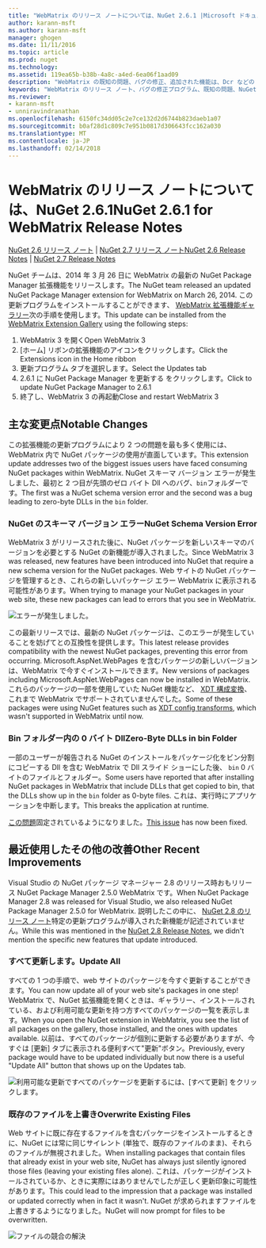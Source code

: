 ```yaml
---
title: "WebMatrix のリリース ノートについては、NuGet 2.6.1 |Microsoft ドキュメント"
author: karann-msft
ms.author: karann-msft
manager: ghogen
ms.date: 11/11/2016
ms.topic: article
ms.prod: nuget
ms.technology: 
ms.assetid: 119ea65b-b38b-4a8c-a4ed-6ea06f1aad09
description: "WebMatrix の既知の問題、バグの修正、追加された機能は、Dcr などの NuGet 2.6.1 のリリース ノートです。"
keywords: "WebMatrix のリリース ノート、バグの修正プログラム、既知の問題、NuGet 2.6.1 Dcr、機能の追加"
ms.reviewer:
- karann-msft
- unniravindranathan
ms.openlocfilehash: 6150fc34dd05c2e7ce132d2d6744b823daeb1a07
ms.sourcegitcommit: b0af28d1c809c7e951b0817d306643fcc162a030
ms.translationtype: MT
ms.contentlocale: ja-JP
ms.lasthandoff: 02/14/2018
---
```

# <a name="nuget-261-for-webmatrix-release-notes"></a><span data-ttu-id="fc97f-104">WebMatrix のリリース ノートについては、NuGet 2.6.1</span><span class="sxs-lookup"><span data-stu-id="fc97f-104">NuGet 2.6.1 for WebMatrix Release Notes</span></span>

<span data-ttu-id="fc97f-105">[NuGet 2.6 リリース ノート](../release-notes/nuget-2.6.md) | [NuGet 2.7 リリース ノート](../release-notes/nuget-2.7.md)</span><span class="sxs-lookup"><span data-stu-id="fc97f-105">[NuGet 2.6 Release Notes](../release-notes/nuget-2.6.md) | [NuGet 2.7 Release Notes](../release-notes/nuget-2.7.md)</span></span>

<span data-ttu-id="fc97f-106">NuGet チームは、2014 年 3 月 26 日に WebMatrix の最新の NuGet Package Manager 拡張機能をリリースします。</span><span class="sxs-lookup"><span data-stu-id="fc97f-106">The NuGet team released an updated NuGet Package Manager extension for WebMatrix on March 26, 2014.</span></span>  <span data-ttu-id="fc97f-107">この更新プログラムをインストールすることができます、 [WebMatrix 拡張機能ギャラリー](http://extensions.webmatrix.com/packages/NuGetPackageManager/)次の手順を使用します。</span><span class="sxs-lookup"><span data-stu-id="fc97f-107">This update can be installed from the [WebMatrix Extension Gallery](http://extensions.webmatrix.com/packages/NuGetPackageManager/) using the following steps:</span></span>

1. <span data-ttu-id="fc97f-108">WebMatrix 3 を開く</span><span class="sxs-lookup"><span data-stu-id="fc97f-108">Open WebMatrix 3</span></span>
2. <span data-ttu-id="fc97f-109">[ホーム] リボンの拡張機能のアイコンをクリックします。</span><span class="sxs-lookup"><span data-stu-id="fc97f-109">Click the Extensions icon in the Home ribbon</span></span>
3. <span data-ttu-id="fc97f-110">更新プログラム タブを選択します。</span><span class="sxs-lookup"><span data-stu-id="fc97f-110">Select the Updates tab</span></span>
4. <span data-ttu-id="fc97f-111">2.6.1 に NuGet Package Manager を更新する をクリックします。</span><span class="sxs-lookup"><span data-stu-id="fc97f-111">Click to update NuGet Package Manager to 2.6.1</span></span>
6. <span data-ttu-id="fc97f-112">終了し、WebMatrix 3 の再起動</span><span class="sxs-lookup"><span data-stu-id="fc97f-112">Close and restart WebMatrix 3</span></span>

## <a name="notable-changes"></a><span data-ttu-id="fc97f-113">主な変更点</span><span class="sxs-lookup"><span data-stu-id="fc97f-113">Notable Changes</span></span>

<span data-ttu-id="fc97f-114">この拡張機能の更新プログラムにより 2 つの問題を最も多く使用には、WebMatrix 内で NuGet パッケージの使用が直面しています。</span><span class="sxs-lookup"><span data-stu-id="fc97f-114">This extension update addresses two of the biggest issues users have faced consuming NuGet packages within WebMatrix.</span></span>  <span data-ttu-id="fc97f-115">NuGet スキーマ バージョン エラーが発生しました、最初と 2 つ目が先頭のゼロ バイト Dll へのバグ、`bin`フォルダーです。</span><span class="sxs-lookup"><span data-stu-id="fc97f-115">The first was a NuGet schema version error and the second was a bug leading to zero-byte DLLs in the `bin` folder.</span></span>

### <a name="nuget-schema-version-error"></a><span data-ttu-id="fc97f-116">NuGet のスキーマ バージョン エラー</span><span class="sxs-lookup"><span data-stu-id="fc97f-116">NuGet Schema Version Error</span></span>

<span data-ttu-id="fc97f-117">WebMatrix 3 がリリースされた後に、NuGet パッケージを新しいスキーマのバージョンを必要とする NuGet の新機能が導入されました。</span><span class="sxs-lookup"><span data-stu-id="fc97f-117">Since WebMatrix 3 was released, new features have been introduced into NuGet that require a new schema version for the NuGet packages.</span></span>  <span data-ttu-id="fc97f-118">Web サイトの NuGet パッケージを管理するとき、これらの新しいパッケージ エラー WebMatrix に表示される可能性があります。</span><span class="sxs-lookup"><span data-stu-id="fc97f-118">When trying to manage your NuGet packages in your web site, these new packages can lead to errors that you see in WebMatrix.</span></span>

![エラーが発生しました。](./media/NuGet-2.8/webmatrix-schema-version.png)

<span data-ttu-id="fc97f-122">この最新リリースでは、最新の NuGet パッケージは、このエラーが発生していることを妨げてとの互換性を提供します。</span><span class="sxs-lookup"><span data-stu-id="fc97f-122">This latest release provides compatibility with the newest NuGet packages, preventing this error from occurring.</span></span> <span data-ttu-id="fc97f-123">Microsoft.AspNet.WebPages を含むパッケージの新しいバージョンは、WebMatrix で今すぐインストールできます。</span><span class="sxs-lookup"><span data-stu-id="fc97f-123">New versions of packages including Microsoft.AspNet.WebPages can now be installed in WebMatrix.</span></span>  <span data-ttu-id="fc97f-124">これらのパッケージの一部を使用していた NuGet 機能など、 [XDT 構成変換](../release-notes/nuget-2.6.md#xdt)、これまで WebMatrix でサポートされていませんでした。</span><span class="sxs-lookup"><span data-stu-id="fc97f-124">Some of these packages were using NuGet features such as [XDT config transforms](../release-notes/nuget-2.6.md#xdt), which wasn't supported in WebMatrix until now.</span></span>

### <a name="zero-byte-dlls-in-bin-folder"></a><span data-ttu-id="fc97f-125">Bin フォルダー内の 0 バイト Dll</span><span class="sxs-lookup"><span data-stu-id="fc97f-125">Zero-Byte DLLs in bin Folder</span></span>

<span data-ttu-id="fc97f-126">一部のユーザーが報告される NuGet のインストールをパッケージ化をビン分割にコピーする Dll を含む WebMatrix で Dll スライド ショーにした後、 `bin` 0 バイトのファイルとフォルダー。</span><span class="sxs-lookup"><span data-stu-id="fc97f-126">Some users have reported that after installing NuGet packages in WebMatrix that include DLLs that get copied to bin, that the DLLs show up in the `bin` folder as 0-byte files.</span></span>  <span data-ttu-id="fc97f-127">これは、実行時にアプリケーションを中断します。</span><span class="sxs-lookup"><span data-stu-id="fc97f-127">This breaks the application at runtime.</span></span>

<span data-ttu-id="fc97f-128">[この問題](https://nuget.codeplex.com/workitem/4060)固定されているようになりました。</span><span class="sxs-lookup"><span data-stu-id="fc97f-128">[This issue](https://nuget.codeplex.com/workitem/4060) has now been fixed.</span></span>

## <a name="other-recent-improvements"></a><span data-ttu-id="fc97f-129">最近使用したその他の改善</span><span class="sxs-lookup"><span data-stu-id="fc97f-129">Other Recent Improvements</span></span>

<span data-ttu-id="fc97f-130">Visual Studio の NuGet パッケージ マネージャー 2.8 のリリース時おもリリース NuGet Package Manager 2.5.0 WebMatrix です。</span><span class="sxs-lookup"><span data-stu-id="fc97f-130">When NuGet Package Manager 2.8 was released for Visual Studio, we also released NuGet Package Manager 2.5.0 for WebMatrix.</span></span>  <span data-ttu-id="fc97f-131">説明したこの中に、 [NuGet 2.8 のリリース ノート](../release-notes/nuget-2.8.md#webmatrix-nuget-client-updates)特定の更新プログラムが導入された新機能が記述されていません。</span><span class="sxs-lookup"><span data-stu-id="fc97f-131">While this was mentioned in the [NuGet 2.8 Release Notes](../release-notes/nuget-2.8.md#webmatrix-nuget-client-updates), we didn't mention the specific new features that update introduced.</span></span>

### <a name="update-all"></a><span data-ttu-id="fc97f-132">すべて更新します。</span><span class="sxs-lookup"><span data-stu-id="fc97f-132">Update All</span></span>

<span data-ttu-id="fc97f-133">すべての 1 つの手順で、web サイトのパッケージを今すぐ更新することができます。</span><span class="sxs-lookup"><span data-stu-id="fc97f-133">You can now update all of your web site's packages in one step!</span></span>  <span data-ttu-id="fc97f-134">WebMatrix で、NuGet 拡張機能を開くときは、ギャラリー、インストールされている、および利用可能な更新を持つ方すべてのパッケージの一覧を表示します。</span><span class="sxs-lookup"><span data-stu-id="fc97f-134">When you open the NuGet extension in WebMatrix, you see the list of all packages on the gallery, those installed, and the ones with updates available.</span></span>  <span data-ttu-id="fc97f-135">以前は、すべてのパッケージが個別に更新する必要がありますが、今すぐは [更新] タブに表示される便利すべて"更新"ボタン。</span><span class="sxs-lookup"><span data-stu-id="fc97f-135">Previously, every package would have to be updated individually but now there is a useful "Update All" button that shows up on the Updates tab.</span></span>

![利用可能な更新ですべてのパッケージを更新するには、[すべて更新] をクリックします。](./media/NuGet-2.8/webmatrix-update-all.png)

### <a name="overwrite-existing-files"></a><span data-ttu-id="fc97f-137">既存のファイルを上書き</span><span class="sxs-lookup"><span data-stu-id="fc97f-137">Overwrite Existing Files</span></span>

<span data-ttu-id="fc97f-138">Web サイトに既に存在するファイルを含むパッケージをインストールするときに、NuGet には常に同じサイレント (単独で、既存のファイルのまま)、それらのファイルが無視されました。</span><span class="sxs-lookup"><span data-stu-id="fc97f-138">When installing packages that contain files that already exist in your web site, NuGet has always just silently ignored those files (leaving your existing files alone).</span></span>  <span data-ttu-id="fc97f-139">これは、パッケージがインストールされているか、ときに実際にはありませんでしたが正しく更新印象に可能性があります。</span><span class="sxs-lookup"><span data-stu-id="fc97f-139">This could lead to the impression that a package was installed or updated correctly when in fact it wasn't.</span></span>  <span data-ttu-id="fc97f-140">NuGet が求められますファイルを上書きするようになりました。</span><span class="sxs-lookup"><span data-stu-id="fc97f-140">NuGet will now prompt for files to be overwritten.</span></span>

![ファイルの競合の解決](./media/NuGet-2.8/webmatrix-overwrite-file.png)
